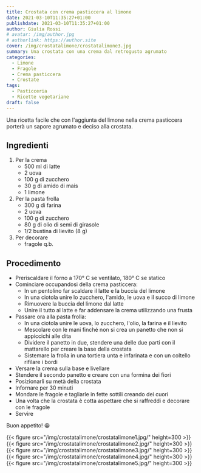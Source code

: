 ```yaml
---
title: Crostata con crema pasticcera al limone
date: 2021-03-10T11:35:27+01:00
publishdate: 2021-03-10T11:35:27+01:00
author: Giulia Rossi
# avatar: /img/author.jpg
# authorlink: https://author.site
cover: /img/crostatalimone/crostatalimone3.jpg
summary: Una crostata con una crema dal retrogusto agrumato
categories:
  - Limone
  - Fragole
  - Crema pasticcera
  - Crostate
tags:
  - Pasticceria
  - Ricette vegetariane
draft: false
---
```


Una ricetta facile che con l'aggiunta del limone nella crema pasticcera porterà un sapore agrumato e deciso alla crostata.

## Ingredienti

1. Per la crema
    * 500 ml di latte
    * 2 uova
    * 100 g di zucchero
    * 30 g di amido di mais
    * 1 limone
2. Per la pasta frolla
    * 300 g di farina
    * 2 uova
    * 100 g di zucchero
    * 80 g di olio di semi di girasole
    * 1/2 bustina di lievito (8 g)
3. Per decorare
    * fragole q.b.

## Procedimento

* Preriscaldare il forno a 170° C se ventilato, 180° C se statico
* Cominciare occupandosi della crema pasticcera:
    * In un pentolino far scaldare il latte e la buccia del limone
    * In una ciotola unire lo zucchero, l'amido, le uova e il succo di limone
    * Rimuovere la buccia del limone dal latte
    * Unire il tutto al latte e far addensare la crema utilizzando una frusta
* Passare ora alla pasta frolla:
    * In una ciotola unire le uova, lo zucchero, l'olio, la farina e il lievito
    * Mescolare con le mani finché non si crea un panetto che non si appiccichi alle dita
    * Dividere il panetto in due, stendere una delle due parti con il mattarello per creare la base della crostata
    * Sistemare la frolla in una tortiera unta e infarinata e con un coltello rifilare i bordi
* Versare la crema sulla base e livellare
* Stendere il secondo panetto e creare con una formina dei fiori
* Posizionarli su metà della crostata
* Infornare per 30 minuti
* Mondare le fragole e tagliarle in fette sottili creando dei cuori
* Una volta che la crostata è cotta aspettare che si raffreddi e decorare con le fragole
* Servire

Buon appetito! 😀

{{< figure src="/img/crostatalimone/crostatalimone1.jpg/" height=300  >}}
{{< figure src="/img/crostatalimone/crostatalimone2.jpg/" height=300  >}}
{{< figure src="/img/crostatalimone/crostatalimone3.jpg/" height=300  >}}
{{< figure src="/img/crostatalimone/crostatalimone4.jpg/" height=300  >}}
{{< figure src="/img/crostatalimone/crostatalimone5.jpg/" height=300  >}}
